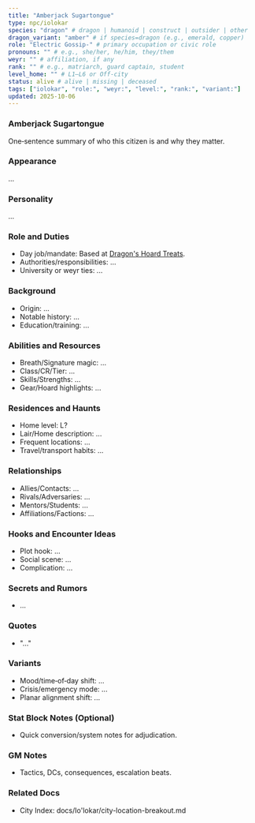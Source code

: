 ```yaml
---
title: "Amberjack Sugartongue"
type: npc/iolokar
species: "dragon" # dragon | humanoid | construct | outsider | other
dragon_variant: "amber" # if species=dragon (e.g., emerald, copper)
role: "Electric Gossip-" # primary occupation or civic role
pronouns: "" # e.g., she/her, he/him, they/them
weyr: "" # affiliation, if any
rank: "" # e.g., matriarch, guard captain, student
level_home: "" # L1–L6 or Off‑city
status: alive # alive | missing | deceased
tags: ["iolokar", "role:", "weyr:", "level:", "rank:", "variant:"]
updated: 2025-10-06
---
```

### Amberjack Sugartongue

One‑sentence summary of who this citizen is and why they matter.

### Appearance

...

### Personality

...

### Role and Duties

- Day job/mandate: Based at [Dragon's Hoard Treats](docs/Io'lokar/Locations/dragons-hoard-treats.md).
- Authorities/responsibilities: ...
- University or weyr ties: ...

### Background

- Origin: ...
- Notable history: ...
- Education/training: ...

### Abilities and Resources

- Breath/Signature magic: ...
- Class/CR/Tier: ...
- Skills/Strengths: ...
- Gear/Hoard highlights: ...

### Residences and Haunts

- Home level: L?
- Lair/Home description: ...
- Frequent locations: ...
- Travel/transport habits: ...

### Relationships

- Allies/Contacts: ...
- Rivals/Adversaries: ...
- Mentors/Students: ...
- Affiliations/Factions: ...

### Hooks and Encounter Ideas

- Plot hook: ...
- Social scene: ...
- Complication: ...

### Secrets and Rumors

- ...

### Quotes

- "..."

### Variants

- Mood/time‑of‑day shift: ...
- Crisis/emergency mode: ...
- Planar alignment shift: ...

### Stat Block Notes (Optional)

- Quick conversion/system notes for adjudication.

### GM Notes

- Tactics, DCs, consequences, escalation beats.

### Related Docs

- City Index: docs/Io'lokar/city-location-breakout.md
